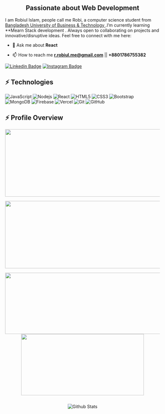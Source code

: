 

<h2 align="center">Passionate about Web Development</h3>


I am Robiul Islam, people call me Robi, a computer science student from [Bangladesh University of Business & Technology ](https://www.bubt.edu.bd/).I’m currently learning **Mearn Stack development . Always open to collaborating on projects and innovative/disruptive ideas. Feel free to connect with me here:

- 💬 Ask me about **React**

- 📫 How to reach me **r.robiul.me@gmail.com** || **+8801786755382**

[![Linkedin Badge](https://img.shields.io/badge/-robiulislam007-blue?style=flat-square&logo=Linkedin&logoColor=white&link=https://www.linkedin.com/in/robiulislam007/)](https://www.linkedin.com/in/robiulislam007)
[![Instagram Badge](https://img.shields.io/badge/-robiul.islam__-purple?style=flat-square&logo=instagram&logoColor=white&link=https://instagram.com/robiul.islam__/)](https://www.instagram.com/robiul.islam__)


## ⚡ Technologies

![JavaScript](https://img.shields.io/badge/-JavaScript-black?style=flat-square&logo=javascript)
![Nodejs](https://img.shields.io/badge/-Nodejs-black?style=flat-square&logo=Node.js)
![React](https://img.shields.io/badge/-React-black?style=flat-square&logo=react)
![HTML5](https://img.shields.io/badge/-HTML5-E34F26?style=flat-square&logo=html5&logoColor=white)
![CSS3](https://img.shields.io/badge/-CSS3-1572B6?style=flat-square&logo=css3)
![Bootstrap](https://img.shields.io/badge/-Bootstrap-563D7C?style=flat-square&logo=bootstrap)
![MongoDB](https://img.shields.io/badge/-MongoDB-black?style=flat-square&logo=mongodb)
![Firebase](https://img.shields.io/badge/-Firebase-black?style=flat-square&logo=firebase)
![Vercel](https://img.shields.io/badge/-Vercel-430098?style=flat-square&logo=vercel)
![Git](https://img.shields.io/badge/-Git-black?style=flat-square&logo=git)
![GitHub](https://img.shields.io/badge/-GitHub-181717?style=flat-square&logo=github)



## ⚡ Profile Overview


<p align="center">
   <img width="1000" height="220" src="https://github-profile-summary-cards.vercel.app/api/cards/profile-details?username=Robiul178&theme=highcontrast&hide_border=true&border_radius=5&card_width=800"/>
</p>


<p align="center">
  <img width="800" height="220" src="https://streak-stats.demolab.com?user=Robiul178&theme=highcontrast&hide_border=true&border_radius=5&card_width=1000">
</p>


<p align="center">
  <img width="600" height="200" src="https://github-readme-stats.vercel.app/api?username=Robiul178&show_icons=true&theme=vision-friendly-dark">
  <img width="400" height="200" src="https://github-readme-stats.vercel.app/api/top-langs/?username=Robiul178&size_weight=0.0005&count_weight=0.3&layout=compact&theme=vision-friendly-dark">
</p>
 

<div id="header" align="center">
  <img src="https://komarev.com/ghpvc/?username=Robiul178&style=for-the-badge&color=blue" alt=""/>
</div>



<!--last-->
<p align="center">
        <img src="https://raw.githubusercontent.com/mayhemantt/mayhemantt/Update/svg/Bottom.svg" alt="Github Stats" />
</p>

